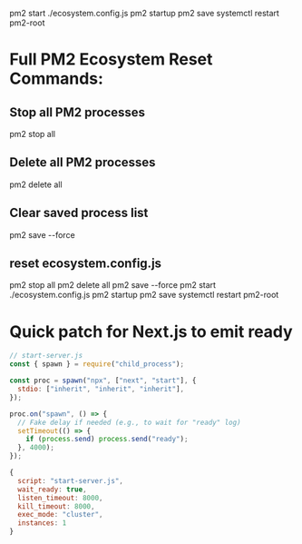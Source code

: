 pm2 start ./ecosystem.config.js
pm2 startup
pm2 save
systemctl restart pm2-root


# Full PM2 Ecosystem Reset Commands:
## Stop all PM2 processes
pm2 stop all

## Delete all PM2 processes
pm2 delete all

## Clear saved process list
pm2 save --force


## reset ecosystem.config.js
pm2 stop all
pm2 delete all
pm2 save --force
pm2 start ./ecosystem.config.js
pm2 startup
pm2 save
systemctl restart pm2-root


# Quick patch for Next.js to emit ready

```js
// start-server.js
const { spawn } = require("child_process");

const proc = spawn("npx", ["next", "start"], {
  stdio: ["inherit", "inherit", "inherit"],
});

proc.on("spawn", () => {
  // Fake delay if needed (e.g., to wait for "ready" log)
  setTimeout(() => {
    if (process.send) process.send("ready");
  }, 4000);
});
```

```js
{
  script: "start-server.js",
  wait_ready: true,
  listen_timeout: 8000,
  kill_timeout: 8000,
  exec_mode: "cluster",
  instances: 1
}
```